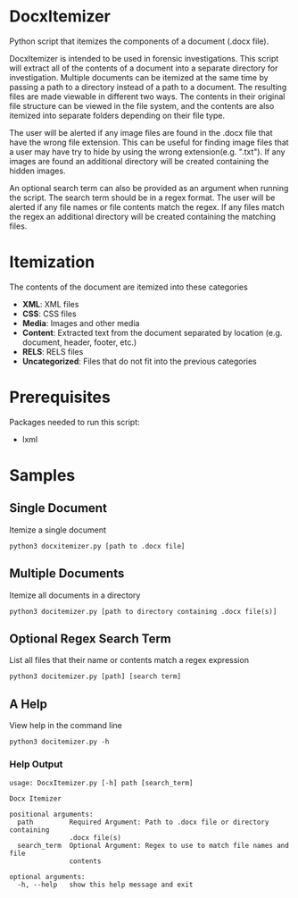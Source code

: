 # DocxItemizer
Python script that itemizes the components of a document (.docx file). 

DocxItemizer is intended to be used in forensic investigations. This script will extract all of the contents of a document into a separate directory for investigation. Multiple documents can be itemized at the same time by passing a path to a directory instead of a path to a document. The resulting files are made viewable in different two ways. The contents in their original file structure can be viewed in the file system, and the contents are also itemized into separate folders depending on their file type.

The user will be alerted if any image files are found in the .docx file that have the wrong file extension. This can be useful for finding image files that a user may have try to hide by using the wrong extension(e.g. ".txt"). If any images are found an additional directory will be created containing the hidden images.

An optional search term can also be provided as an argument when running the script. The search term should be in a regex format. The user will be alerted if any file names or file contents match the regex. If any files match the regex an additional directory will be created containing the matching files.

# Itemization
The contents of the document are itemized into these categories
* **XML**: XML files
* **CSS**: CSS files
* **Media**: Images and other media
* **Content**: Extracted text from the document separated by location (e.g. document, header, footer, etc.)
* **RELS**: RELS files
* **Uncategorized**: Files that do not fit into the previous categories

# Prerequisites
Packages needed to run this script:
* lxml


#  Samples
## Single Document
Itemize a single document
```
python3 docxitemizer.py [path to .docx file]
```

## Multiple Documents
Itemize all documents in a directory
```
python3 docitemizer.py [path to directory containing .docx file(s)]
```

## Optional Regex Search Term
List all files that their name or contents match a regex expression
```
python3 docitemizer.py [path] [search term]
```

## A Help 
View help in the command line
```
python3 docitemizer.py -h
```
### Help Output
```
usage: DocxItemizer.py [-h] path [search_term]

Docx Itemizer

positional arguments:
  path         Required Argument: Path to .docx file or directory containing
               .docx file(s)
  search_term  Optional Argument: Regex to use to match file names and file
               contents

optional arguments:
  -h, --help   show this help message and exit
 ```
